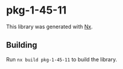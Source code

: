 # pkg-1-45-11

This library was generated with [Nx](https://nx.dev).

## Building

Run `nx build pkg-1-45-11` to build the library.
